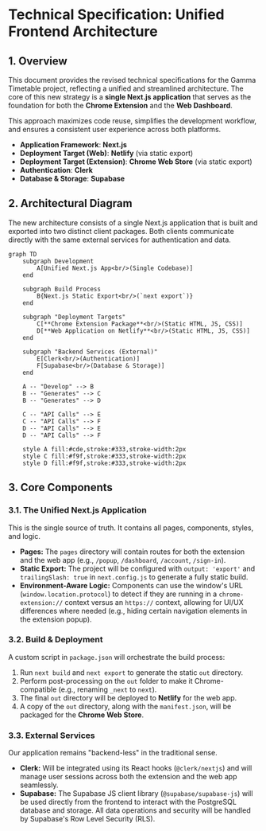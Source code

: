 # Technical Specification: Unified Frontend Architecture

## 1. Overview

This document provides the revised technical specifications for the Gamma Timetable project, reflecting a unified and streamlined architecture. The core of this new strategy is a **single Next.js application** that serves as the foundation for both the **Chrome Extension** and the **Web Dashboard**.

This approach maximizes code reuse, simplifies the development workflow, and ensures a consistent user experience across both platforms.

-   **Application Framework**: **Next.js**
-   **Deployment Target (Web)**: **Netlify** (via static export)
-   **Deployment Target (Extension)**: **Chrome Web Store** (via static export)
-   **Authentication**: **Clerk**
-   **Database & Storage**: **Supabase**

## 2. Architectural Diagram

The new architecture consists of a single Next.js application that is built and exported into two distinct client packages. Both clients communicate directly with the same external services for authentication and data.

```mermaid
graph TD
    subgraph Development
        A[Unified Next.js App<br/>(Single Codebase)]
    end

    subgraph Build Process
        B{Next.js Static Export<br/>(`next export`)}
    end

    subgraph "Deployment Targets"
        C[**Chrome Extension Package**<br/>(Static HTML, JS, CSS)]
        D[**Web Application on Netlify**<br/>(Static HTML, JS, CSS)]
    end

    subgraph "Backend Services (External)"
        E[Clerk<br/>(Authentication)]
        F[Supabase<br/>(Database & Storage)]
    end

    A -- "Develop" --> B
    B -- "Generates" --> C
    B -- "Generates" --> D

    C -- "API Calls" --> E
    C -- "API Calls" --> F
    D -- "API Calls" --> E
    D -- "API Calls" --> F

    style A fill:#cde,stroke:#333,stroke-width:2px
    style C fill:#f9f,stroke:#333,stroke-width:2px
    style D fill:#f9f,stroke:#333,stroke-width:2px
```

## 3. Core Components

### 3.1. The Unified Next.js Application
This is the single source of truth. It contains all pages, components, styles, and logic.
-   **Pages:** The `pages` directory will contain routes for both the extension and the web app (e.g., `/popup`, `/dashboard`, `/account`, `/sign-in`).
-   **Static Export:** The project will be configured with `output: 'export'` and `trailingSlash: true` in `next.config.js` to generate a fully static build.
-   **Environment-Aware Logic:** Components can use the window's URL (`window.location.protocol`) to detect if they are running in a `chrome-extension://` context versus an `https://` context, allowing for UI/UX differences where needed (e.g., hiding certain navigation elements in the extension popup).

### 3.2. Build & Deployment
A custom script in `package.json` will orchestrate the build process:
1.  Run `next build` and `next export` to generate the static `out` directory.
2.  Perform post-processing on the `out` folder to make it Chrome-compatible (e.g., renaming `_next` to `next`).
3.  The final `out` directory will be deployed to **Netlify** for the web app.
4.  A copy of the `out` directory, along with the `manifest.json`, will be packaged for the **Chrome Web Store**.

### 3.3. External Services
Our application remains "backend-less" in the traditional sense.
-   **Clerk:** Will be integrated using its React hooks (`@clerk/nextjs`) and will manage user sessions across both the extension and the web app seamlessly.
-   **Supabase:** The Supabase JS client library (`@supabase/supabase-js`) will be used directly from the frontend to interact with the PostgreSQL database and storage. All data operations and security will be handled by Supabase's Row Level Security (RLS). 
